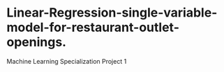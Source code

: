 # Linear-Regression-single-variable-model-for-restaurant-outlet-openings.
Machine Learning Specialization Project 1
